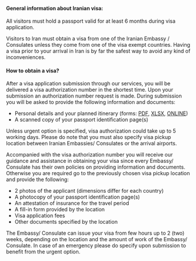 #### General information about Iranian visa:

All visitors must hold a passport valid for at least 6 months during visa application.

Visitors to Iran must obtain a visa from one of the Iranian Embassy / Consulates unless they come from one of the visa exempt countries. 
Having a visa prior to your arrival in Iran is by far the safest way to avoid any kind of inconveniences.

#### How to obtain a visa?

After a visa application submission through our services, you will be delivered a visa authorization number in the shortest time. Upon your submission an authorization number request is made. During submission you will be asked to provide the following information and documents:

- Personal details and your planned itinerary (forms: <span class="visaLinks"><a href="/files/VISA%20FORM.pdf">PDF</a>, <a href="/files/VISA-LIGHT.xlsx">XLSX</a>, <a id="online-link" href="#visaForm">ONLINE</a></span>)
- A scanned copy of your passport identification page(s)

Unless urgent option is specified, visa authorization could take up to 5 working days. Please do note that you must also specify visa pickup location between Iranian Embassies/ Consulates or the arrival airports.

Accompanied with the visa authorization number you will receive our guidance and assistance in obtaining your visa since every Embassy/ Consulate has their own policies on providing information and documents. Otherwise you are required go to the previously chosen visa pickup location and provide the following:

- 2 photos of the applicant (dimensions differ for each country)
- A photocopy of your passport identification page(s)
- An attestation of insurance for the travel period
- A fill-in form provided by the location
- Visa application fees
- Other documents specified by the location

The Embassy/ Consulate can issue your visa from few hours up to 2 (two) weeks, depending on the location and the amount of work of the Embassy/ Consulate. In case of an emergency please do specify upon submission to benefit from the urgent option.

<script type="text/javascript">
    // ONLINE FORM onclick
    $('#online-link').on('click', function(){
        $('.visa-form').addClass('show');
    });
    // Anchor link
    $('a[href^="#"]').on("click",function(){
        var t= $(this.hash);
        var t=t.length&&t||$('[id='+this.hash.slice(1)+']');
        if(t.length){
            var tOffset=t.offset().top;
            $('html,body').animate({scrollTop:tOffset-70},'slow');
            window.history.replaceState( {}, '', '#'+this.hash.slice(1));
            return false;
        }
    });
</script>